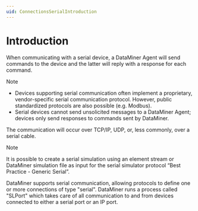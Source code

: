 ```yaml
---
uid: ConnectionsSerialIntroduction
---
```


# Introduction

When communicating with a serial device, a DataMiner Agent will send commands to the device and the latter will reply with a response for each command.

> [!NOTE]
>
> - Devices supporting serial communication often implement a proprietary, vendor-specific serial communication protocol. However, public standardized protocols are also possible (e.g. Modbus).
> - Serial devices cannot send unsolicited messages to a DataMiner Agent; devices only send responses to commands sent by DataMiner.

The communication will occur over TCP/IP, UDP, or, less commonly, over a serial cable.

> [!NOTE]
> It is possible to create a serial simulation using an element stream or DataMiner simulation file as input for the serial simulator protocol “Best Practice - Generic Serial”.

DataMiner supports serial communication, allowing protocols to define one or more connections of type "serial". DataMiner runs a process called "SLPort" which takes care of all communication to and from devices connected to either a serial port or an IP port.